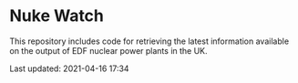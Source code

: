 # Nuke Watch

This repository includes code for retrieving the latest information available on the output of EDF nuclear power plants in the UK.

Last updated: 2021-04-16 17:34